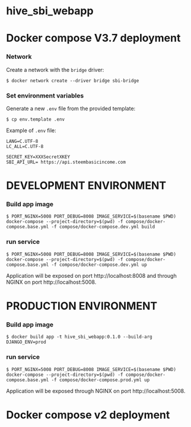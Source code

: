 # hive_sbi_webapp

Docker compose  V3.7 deployment
===============================


### Network

Create a network with the `bridge` driver:

~~~
$ docker network create --driver bridge sbi-bridge
~~~

### Set environment variables

Generate a new `.env` file from the provided template:

~~~
$ cp env.template .env
~~~

Example of `.env` file:

~~~
LANG=C.UTF-8
LC_ALL=C.UTF-8

SECRET_KEY=XXXSecretXKEY
SBI_API_URL= https://api.steembasicincome.com
~~~


# DEVELOPMENT ENVIRONMENT

### Build app image

~~~
$ PORT_NGINX=5008 PORT_DEBUG=8008 IMAGE_SERVICE=$(basename $PWD) docker-compose --project-directory=$(pwd) -f compose/docker-compose.base.yml -f compose/docker-compose.dev.yml build
~~~

### run service

~~~
$ PORT_NGINX=5008 PORT_DEBUG=8008 IMAGE_SERVICE=$(basename $PWD) docker-compose --project-directory=$(pwd) -f compose/docker-compose.base.yml -f compose/docker-compose.dev.yml up
~~~

Application will be exposed on port http://localhost:8008 and through NGINX on port http://localhost:5008.


# PRODUCTION ENVIRONMENT

### Build app image

~~~
$ docker build app -t hive_sbi_webapp:0.1.0 --build-arg DJANGO_ENV=prod
~~~

### run service

~~~
$ PORT_NGINX=5008 PORT_DEBUG=8008 IMAGE_SERVICE=$(basename $PWD) docker-compose --project-directory=$(pwd) -f compose/docker-compose.base.yml -f compose/docker-compose.prod.yml up
~~~

Application will be exposed through NGINX on port http://localhost:5008.


Docker compose  v2 deployment
=============================




